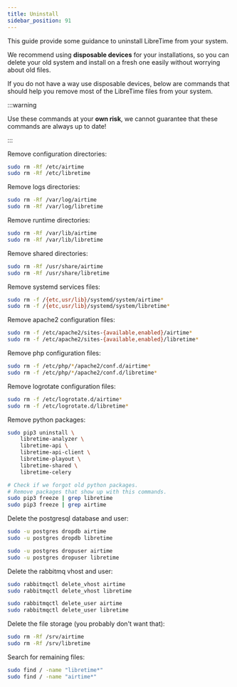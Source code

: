 ```yaml
---
title: Uninstall
sidebar_position: 91
---
```


This guide provide some guidance to uninstall LibreTime from your system.

We recommend using **disposable devices** for your installations, so you can delete your old system and install on a fresh one easily without worrying about old files.

If you do not have a way use disposable devices, below are commands that should help you remove most of the LibreTime files from your system.

:::warning

Use these commands at your **own risk**, we cannot guarantee that these commands are always up to date!

:::

Remove configuration directories:

```bash
sudo rm -Rf /etc/airtime
sudo rm -Rf /etc/libretime
```

Remove logs directories:

```bash
sudo rm -Rf /var/log/airtime
sudo rm -Rf /var/log/libretime
```

Remove runtime directories:

```bash
sudo rm -Rf /var/lib/airtime
sudo rm -Rf /var/lib/libretime
```

Remove shared directories:

```bash
sudo rm -Rf /usr/share/airtime
sudo rm -Rf /usr/share/libretime
```

Remove systemd services files:

```bash
sudo rm -f /{etc,usr/lib}/systemd/system/airtime*
sudo rm -f /{etc,usr/lib}/systemd/system/libretime*
```

Remove apache2 configuration files:

```bash
sudo rm -f /etc/apache2/sites-{available,enabled}/airtime*
sudo rm -f /etc/apache2/sites-{available,enabled}/libretime*
```

Remove php configuration files:

```bash
sudo rm -f /etc/php/*/apache2/conf.d/airtime*
sudo rm -f /etc/php/*/apache2/conf.d/libretime*
```

Remove logrotate configuration files:

```bash
sudo rm -f /etc/logrotate.d/airtime*
sudo rm -f /etc/logrotate.d/libretime*
```

Remove python packages:

```bash
sudo pip3 uninstall \
    libretime-analyzer \
    libretime-api \
    libretime-api-client \
    libretime-playout \
    libretime-shared \
    libretime-celery

# Check if we forgot old python packages.
# Remove packages that show up with this commands.
sudo pip3 freeze | grep libretime
sudo pip3 freeze | grep airtime
```

Delete the postgresql database and user:

```bash
sudo -u postgres dropdb airtime
sudo -u postgres dropdb libretime

sudo -u postgres dropuser airtime
sudo -u postgres dropuser libretime
```

Delete the rabbitmq vhost and user:

```bash
sudo rabbitmqctl delete_vhost airtime
sudo rabbitmqctl delete_vhost libretime

sudo rabbitmqctl delete_user airtime
sudo rabbitmqctl delete_user libretime
```

Delete the file storage (you probably don't want that):

```bash
sudo rm -Rf /srv/airtime
sudo rm -Rf /srv/libretime
```

Search for remaining files:

```bash
sudo find / -name "libretime*"
sudo find / -name "airtime*"
```
